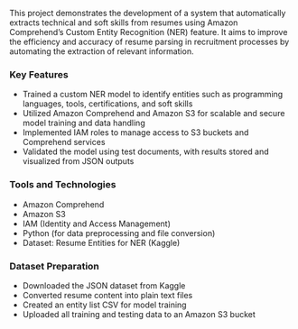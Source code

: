 This project demonstrates the development of a system that automatically extracts technical and soft skills from resumes using Amazon Comprehend’s Custom Entity Recognition (NER) feature. It aims to improve the efficiency and accuracy of resume parsing in recruitment processes by automating the extraction of relevant information.

### Key Features
- Trained a custom NER model to identify entities such as programming languages, tools, certifications, and soft skills  
- Utilized Amazon Comprehend and Amazon S3 for scalable and secure model training and data handling  
- Implemented IAM roles to manage access to S3 buckets and Comprehend services  
- Validated the model using test documents, with results stored and visualized from JSON outputs  

### Tools and Technologies
- Amazon Comprehend  
- Amazon S3  
- IAM (Identity and Access Management)  
- Python (for data preprocessing and file conversion)  
- Dataset: Resume Entities for NER (Kaggle)  

### Dataset Preparation
- Downloaded the JSON dataset from Kaggle  
- Converted resume content into plain text files  
- Created an entity list CSV for model training  
- Uploaded all training and testing data to an Amazon S3 bucket  
